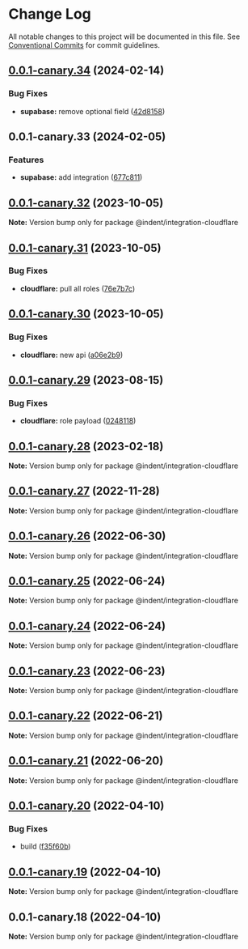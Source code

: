 # Change Log

All notable changes to this project will be documented in this file.
See [Conventional Commits](https://conventionalcommits.org) for commit guidelines.

## [0.0.1-canary.34](https://github.com/indentapis/integrations/compare/@indent/integration-supabase@0.0.1-canary.33...@indent/integration-supabase@0.0.1-canary.34) (2024-02-14)


### Bug Fixes

* **supabase:** remove optional field ([42d8158](https://github.com/indentapis/integrations/commit/42d81586eaad6a30396a3cf2bc9c38620bfc8c1f))





## 0.0.1-canary.33 (2024-02-05)


### Features

* **supabase:** add integration ([677c811](https://github.com/indentapis/integrations/commit/677c81113c2ba0940df37d630831e7c6f2b3da92))





## [0.0.1-canary.32](https://github.com/indentapis/integrations/compare/@indent/integration-cloudflare@0.0.1-canary.31...@indent/integration-cloudflare@0.0.1-canary.32) (2023-10-05)

**Note:** Version bump only for package @indent/integration-cloudflare





## [0.0.1-canary.31](https://github.com/indentapis/integrations/compare/@indent/integration-cloudflare@0.0.1-canary.30...@indent/integration-cloudflare@0.0.1-canary.31) (2023-10-05)


### Bug Fixes

* **cloudflare:** pull all roles ([76e7b7c](https://github.com/indentapis/integrations/commit/76e7b7c08f6128bafc6f526f1ed97668d6b02d71))





## [0.0.1-canary.30](https://github.com/indentapis/integrations/compare/@indent/integration-cloudflare@0.0.1-canary.29...@indent/integration-cloudflare@0.0.1-canary.30) (2023-10-05)


### Bug Fixes

* **cloudflare:** new api ([a06e2b9](https://github.com/indentapis/integrations/commit/a06e2b940d493dff104958895f1ee380d2e160d1))





## [0.0.1-canary.29](https://github.com/indentapis/integrations/compare/@indent/integration-cloudflare@0.0.1-canary.28...@indent/integration-cloudflare@0.0.1-canary.29) (2023-08-15)


### Bug Fixes

* **cloudflare:** role payload ([0248118](https://github.com/indentapis/integrations/commit/024811803b515088b26b14c181136f852c12de92))





## [0.0.1-canary.28](https://github.com/indentapis/integrations/compare/@indent/integration-cloudflare@0.0.1-canary.27...@indent/integration-cloudflare@0.0.1-canary.28) (2023-02-18)

**Note:** Version bump only for package @indent/integration-cloudflare





## [0.0.1-canary.27](https://github.com/indentapis/integrations/compare/@indent/integration-cloudflare@0.0.1-canary.26...@indent/integration-cloudflare@0.0.1-canary.27) (2022-11-28)

**Note:** Version bump only for package @indent/integration-cloudflare





## [0.0.1-canary.26](https://github.com/indentapis/integrations/compare/@indent/integration-cloudflare@0.0.1-canary.25...@indent/integration-cloudflare@0.0.1-canary.26) (2022-06-30)

**Note:** Version bump only for package @indent/integration-cloudflare





## [0.0.1-canary.25](https://github.com/indentapis/integrations/compare/@indent/integration-cloudflare@0.0.1-canary.24...@indent/integration-cloudflare@0.0.1-canary.25) (2022-06-24)

**Note:** Version bump only for package @indent/integration-cloudflare





## [0.0.1-canary.24](https://github.com/indentapis/integrations/compare/@indent/integration-cloudflare@0.0.1-canary.23...@indent/integration-cloudflare@0.0.1-canary.24) (2022-06-24)

**Note:** Version bump only for package @indent/integration-cloudflare





## [0.0.1-canary.23](https://github.com/indentapis/integrations/compare/@indent/integration-cloudflare@0.0.1-canary.22...@indent/integration-cloudflare@0.0.1-canary.23) (2022-06-23)

**Note:** Version bump only for package @indent/integration-cloudflare





## [0.0.1-canary.22](https://github.com/indentapis/integrations/compare/@indent/integration-cloudflare@0.0.1-canary.21...@indent/integration-cloudflare@0.0.1-canary.22) (2022-06-21)

**Note:** Version bump only for package @indent/integration-cloudflare





## [0.0.1-canary.21](https://github.com/indentapis/integrations/compare/@indent/integration-cloudflare@0.0.1-canary.20...@indent/integration-cloudflare@0.0.1-canary.21) (2022-06-20)

**Note:** Version bump only for package @indent/integration-cloudflare





## [0.0.1-canary.20](https://github.com/indentapis/integrations/compare/@indent/integration-cloudflare@0.0.1-canary.19...@indent/integration-cloudflare@0.0.1-canary.20) (2022-04-10)


### Bug Fixes

* build ([f35f60b](https://github.com/indentapis/integrations/commit/f35f60be6050a9f50ae5617be3583c6454e0d5d9))





## [0.0.1-canary.19](https://github.com/indentapis/integrations/compare/@indent/integration-cloudflare@0.0.1-canary.18...@indent/integration-cloudflare@0.0.1-canary.19) (2022-04-10)

**Note:** Version bump only for package @indent/integration-cloudflare





## 0.0.1-canary.18 (2022-04-10)

**Note:** Version bump only for package @indent/integration-cloudflare
